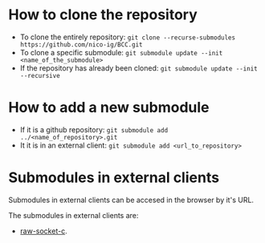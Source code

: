 # How to clone the repository
* To clone the entirely repository: `git clone --recurse-submodules https://github.com/nico-ig/BCC.git`
* To clone a specific submodule: `git submodule update --init <name_of_the_submodule>`
* If the repository has already been cloned: `git submodule update --init --recursive`

# How to add a new submodule
* If it is a github repository: `git submodule add ../<name_of_repository>.git`
* It it is in an external client: `git submodule add <url_to_repository>`

# Submodules in external clients
Submodules in external clients can be accesed in the browser by it's URL.

The submodules in external clients are:
* [raw-socket-c](https://gitlab.c3sl.ufpr.br/bfsc19/raw-socket-c).
